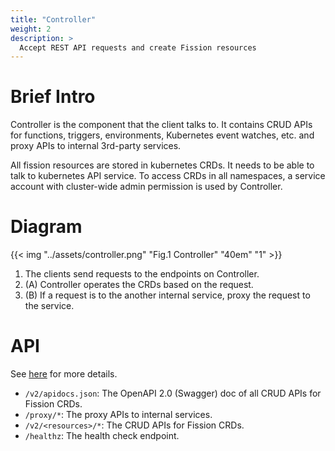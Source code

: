 ```yaml
---
title: "Controller"
weight: 2
description: >
  Accept REST API requests and create Fission resources
---
```


# Brief Intro

Controller is the component that the client talks to. It contains CRUD APIs for 
functions, triggers, environments, Kubernetes event watches, etc. and proxy APIs to
internal 3rd-party services.   

All fission resources are stored in kubernetes CRDs. It needs to be able to talk to 
kubernetes API service. To access CRDs in all namespaces, a service account with 
cluster-wide admin permission is used by Controller.   

# Diagram

{{< img "../assets/controller.png" "Fig.1 Controller" "40em" "1" >}}

1. The clients send requests to the endpoints on Controller.
2. (A) Controller operates the CRDs based on the request.
3. (B) If a request is to the another internal service, proxy the request to the service. 

# API

See [here](https://github.com/fission/fission/blob/master/pkg/controller/api.go) for more details.

* `/v2/apidocs.json`: The OpenAPI 2.0 (Swagger) doc of all CRUD APIs for Fission CRDs.
* `/proxy/*`: The proxy APIs to internal services.
* `/v2/<resources>/*`: The CRUD APIs for Fission CRDs.
* `/healthz`: The health check endpoint.
